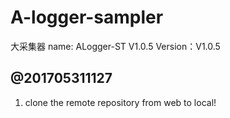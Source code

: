 # A-logger-sampler
大采集器
name: ALogger-ST  V1.0.5
Version：V1.0.5

@201705311127
--------------
  1. clone the remote repository from web to local!


